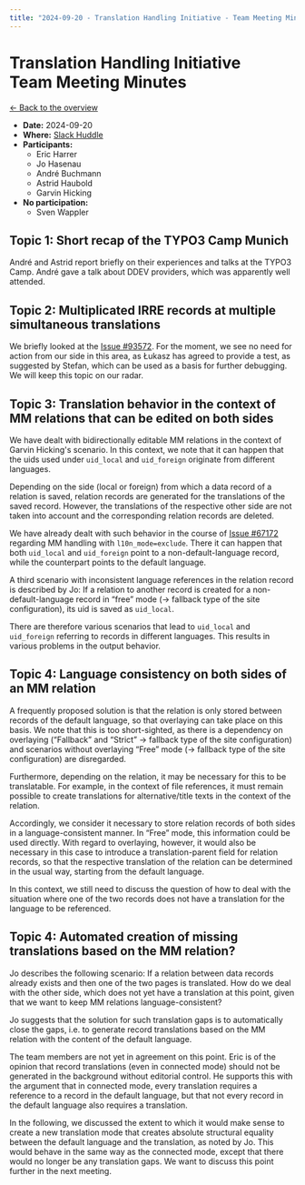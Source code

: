 ```yaml
---
title: "2024-09-20 - Translation Handling Initiative - Team Meeting Minutes"
---
```


# Translation Handling Initiative<br>Team Meeting Minutes

[← Back to the overview](https://notes.typo3.org/s/f3ae8fZSD)

- **Date:** 2024-09-20<br>
- **Where:** [Slack Huddle](https://app.slack.com/huddle/T024TUMLZ/C05D7UF1L8M)
- **Participants:**
    - Eric Harrer
    - Jo Hasenau
    - André Buchmann
    - Astrid Haubold
    - Garvin Hicking
- **No participation:**
    - Sven Wappler

## Topic 1: Short recap of the TYPO3 Camp Munich

André and Astrid report briefly on their experiences and talks at the TYPO3 Camp. André gave a talk about DDEV providers, which was apparently well attended.

## Topic 2: Multiplicated IRRE records at multiple simultaneous translations

We briefly looked at the [Issue #93572](https://forge.typo3.org/issues/93572). For the moment, we see no need for action from our side in this area, as Łukasz has agreed to provide a test, as suggested by Stefan, which can be used as a basis for further debugging. We will keep this topic on our radar.

## Topic 3: Translation behavior in the context of MM relations that can be edited on both sides

We have dealt with bidirectionally editable MM relations in the context of Garvin Hicking's scenario. In this context, we note that it can happen that the uids used under `uid_local` and `uid_foreign` originate from different languages.

Depending on the side (local or foreign) from which a data record of a relation is saved, relation records are generated for the translations of the saved record. However, the translations of the respective other side are not taken into account and the corresponding relation records are deleted.

We have already dealt with such behavior in the course of [Issue #67172](https://review.typo3.org/c/Packages/TYPO3.CMS/+/67172) regarding MM handling with `l10n_mode=exclude`. There it can happen that both `uid_local` and `uid_foreign` point to a non-default-language record, while the counterpart points to the default language.

A third scenario with inconsistent language references in the relation record is described by Jo: If a relation to another record is created for a non-default-language record in “free” mode (→ fallback type of the site configuration), its uid is saved as `uid_local`.

There are therefore various scenarios that lead to `uid_local` and `uid_foreign` referring to records in different languages. This results in various problems in the output behavior.

## Topic 4: Language consistency on both sides of an MM relation

A frequently proposed solution is that the relation is only stored between records of the default language, so that overlaying can take place on this basis. We note that this is too short-sighted, as there is a dependency on overlaying (“Fallback” and “Strict” → fallback type of the site configuration) and scenarios without overlaying “Free” mode (→ fallback type of the site configuration) are disregarded.

Furthermore, depending on the relation, it may be necessary for this to be translatable. For example, in the context of file references, it must remain possible to create translations for alternative/title texts in the context of the relation.

Accordingly, we consider it necessary to store relation records of both sides in a language-consistent manner. In “Free” mode, this information could be used directly. With regard to overlaying, however, it would also be necessary in this case to introduce a translation-parent field for relation records, so that the respective translation of the relation can be determined in the usual way, starting from the default language.

In this context, we still need to discuss the question of how to deal with the situation where one of the two records does not have a translation for the language to be referenced.


## Topic 4: Automated creation of missing translations based on the MM relation?

Jo describes the following scenario: If a relation between data records already exists and then one of the two pages is translated. How do we deal with the other side, which does not yet have a translation at this point, given that we want to keep MM relations language-consistent?

Jo suggests that the solution for such translation gaps is to automatically close the gaps, i.e. to generate record translations based on the MM relation with the content of the default language.

The team members are not yet in agreement on this point. Eric is of the opinion that record translations (even in connected mode) should not be generated in the background without editorial control. He supports this with the argument that in connected mode, every translation requires a reference to a record in the default language, but that not every record in the default language also requires a translation.

In the following, we discussed the extent to which it would make sense to create a new translation mode that creates absolute structural equality between the default language and the translation, as noted by Jo. This would behave in the same way as the connected mode, except that there would no longer be any translation gaps. We want to discuss this point further in the next meeting.